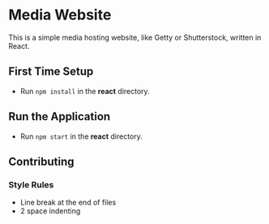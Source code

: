 # Media Website

This is a simple media hosting website, like Getty or Shutterstock, written in React.

## First Time Setup

- Run `npm install` in the **react** directory.

## Run the Application

- Run `npm start` in the **react** directory.

## Contributing

### Style Rules

- Line break at the end of files
- 2 space indenting
